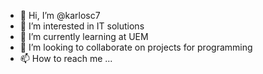 - 👋 Hi, I’m @karlosc7
- 👀 I’m interested in IT solutions
- 🌱 I’m currently learning at UEM
- 💞️ I’m looking to collaborate on projects for programming
- 📫 How to reach me ...

<!---
karlosc7/karlosc7 is a ✨ special ✨ repository because its `README.md` (this file) appears on your GitHub profile.
You can click the Preview link to take a look at your changes.
--->
